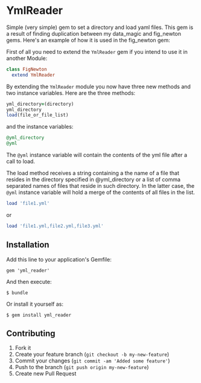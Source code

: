 # YmlReader

Simple (very simple) gem to set a directory and load yaml files.  This gem is a result of finding duplication between my data_magic and fig_newton gems.  Here's an example of how it is used in the fig_newton gem:

First of all you need to extend the `YmlReader` gem if you intend to use it in another Module:

````ruby
class FigNewton
  extend YmlReader
````

By extending the `YmlReader` module you now have three new methods and two instance variables. Here are the three methods:

````ruby
yml_directory=(directory)
yml_directory
load(file_or_file_list)
````

and the instance variables:

````ruby
@yml_directory
@yml
````

The `@yml` instance variable will contain the contents of the yml file after a call to load.

The load method receives a string containing a the name of a file that resides in the directory specified in @yml_directory or
a list of comma separated names of files that reside in such directory. In the latter case, the `@yml` instance variable will hold a merge of the contents of all files in the list.

```ruby
load 'file1.yml'
```
or
```ruby
load 'file1.yml,file2.yml,file3.yml'
```

## Installation

Add this line to your application's Gemfile:

    gem 'yml_reader'

And then execute:

    $ bundle

Or install it yourself as:

    $ gem install yml_reader

## Contributing

1. Fork it
2. Create your feature branch (`git checkout -b my-new-feature`)
3. Commit your changes (`git commit -am 'Added some feature'`)
4. Push to the branch (`git push origin my-new-feature`)
5. Create new Pull Request

